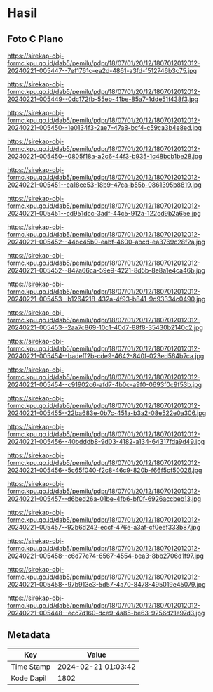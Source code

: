 # Hasil

## Foto C Plano

https://sirekap-obj-formc.kpu.go.id/dab5/pemilu/pdpr/18/07/01/20/12/1807012012012-20240221-005447--7ef1761c-ea2d-4861-a3fd-f512746b3c75.jpg

https://sirekap-obj-formc.kpu.go.id/dab5/pemilu/pdpr/18/07/01/20/12/1807012012012-20240221-005449--0dc172fb-55eb-41be-85a7-1dde51f438f3.jpg

https://sirekap-obj-formc.kpu.go.id/dab5/pemilu/pdpr/18/07/01/20/12/1807012012012-20240221-005450--1e0134f3-2ae7-47a8-bcf4-c59ca3b4e8ed.jpg

https://sirekap-obj-formc.kpu.go.id/dab5/pemilu/pdpr/18/07/01/20/12/1807012012012-20240221-005450--0805f18a-a2c6-44f3-b935-1c48bcb1be28.jpg

https://sirekap-obj-formc.kpu.go.id/dab5/pemilu/pdpr/18/07/01/20/12/1807012012012-20240221-005451--ea18ee53-18b9-47ca-b55b-0861395b8819.jpg

https://sirekap-obj-formc.kpu.go.id/dab5/pemilu/pdpr/18/07/01/20/12/1807012012012-20240221-005451--cd951dcc-3adf-44c5-912a-122cd9b2a65e.jpg

https://sirekap-obj-formc.kpu.go.id/dab5/pemilu/pdpr/18/07/01/20/12/1807012012012-20240221-005452--44bc45b0-eabf-4600-abcd-ea3769c28f2a.jpg

https://sirekap-obj-formc.kpu.go.id/dab5/pemilu/pdpr/18/07/01/20/12/1807012012012-20240221-005452--847a66ca-59e9-4221-8d5b-8e8a1e4ca46b.jpg

https://sirekap-obj-formc.kpu.go.id/dab5/pemilu/pdpr/18/07/01/20/12/1807012012012-20240221-005453--b1264218-432a-4f93-b841-9d93334c0490.jpg

https://sirekap-obj-formc.kpu.go.id/dab5/pemilu/pdpr/18/07/01/20/12/1807012012012-20240221-005453--2aa7c869-10c1-40d7-88f8-35430b2140c2.jpg

https://sirekap-obj-formc.kpu.go.id/dab5/pemilu/pdpr/18/07/01/20/12/1807012012012-20240221-005454--badeff2b-cde9-4642-840f-023ed564b7ca.jpg

https://sirekap-obj-formc.kpu.go.id/dab5/pemilu/pdpr/18/07/01/20/12/1807012012012-20240221-005454--c91902c6-afd7-4b0c-a9f0-0693f0c9f53b.jpg

https://sirekap-obj-formc.kpu.go.id/dab5/pemilu/pdpr/18/07/01/20/12/1807012012012-20240221-005455--22ba683e-0b7c-451a-b3a2-08e522e0a306.jpg

https://sirekap-obj-formc.kpu.go.id/dab5/pemilu/pdpr/18/07/01/20/12/1807012012012-20240221-005456--40bdddb8-9d03-4182-a134-64317fda9d49.jpg

https://sirekap-obj-formc.kpu.go.id/dab5/pemilu/pdpr/18/07/01/20/12/1807012012012-20240221-005456--5c65f040-f2c8-46c9-820b-f66f5cf50026.jpg

https://sirekap-obj-formc.kpu.go.id/dab5/pemilu/pdpr/18/07/01/20/12/1807012012012-20240221-005457--d6bed26a-01be-4fb6-bf0f-6926accbeb13.jpg

https://sirekap-obj-formc.kpu.go.id/dab5/pemilu/pdpr/18/07/01/20/12/1807012012012-20240221-005457--92b6d242-eccf-476e-a3af-cf0eef333b87.jpg

https://sirekap-obj-formc.kpu.go.id/dab5/pemilu/pdpr/18/07/01/20/12/1807012012012-20240221-005458--c6d77e74-6567-4554-bea3-8bb2706d1f97.jpg

https://sirekap-obj-formc.kpu.go.id/dab5/pemilu/pdpr/18/07/01/20/12/1807012012012-20240221-005458--97b913e3-5d57-4a70-8478-495019e45079.jpg

https://sirekap-obj-formc.kpu.go.id/dab5/pemilu/pdpr/18/07/01/20/12/1807012012012-20240221-005448--ecc7d160-dce9-4a85-be63-9256d21e97d3.jpg


## Metadata

| Key        | Value               |
| ---------- | ------------------- |
| Time Stamp | 2024-02-21 01:03:42 |
| Kode Dapil | 1802                |



